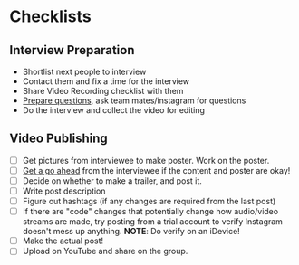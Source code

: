 # Checklists

## Interview Preparation

-   Shortlist next people to interview
-   Contact them and fix a time for the interview
-   Share Video Recording checklist with them
-   [Prepare questions](https://docs.google.com/document/d/1C8s5LpaGO2hsY9Qg9UgEjOWfLAc3OcraFklps4qAM-c/edit?usp=sharing), ask team mates/instagram for questions
-   Do the interview and collect the video for editing

## Video Publishing

-   [ ] Get pictures from interviewee to make poster. Work on the poster.
-   [ ] [Get a go ahead](https://drive.google.com/drive/folders/1i5pttde15Y7pJ-cvRM5kUt75cCTL6Unv) from the interviewee if the content and poster are okay!
-   [ ] Decide on whether to make a trailer, and post it.
-   [ ] Write post description
-   [ ] Figure out hashtags (if any changes are required from the last post)
-   [ ] If there are "code" changes that potentially change how audio/video
        streams are made, try posting from a trial account to verify Instagram
        doesn't mess up anything. **NOTE**: Do verify on an iDevice!
-   [ ] Make the actual post!
-   [ ] Upload on YouTube and share on the group.
